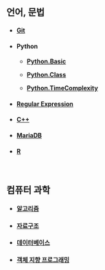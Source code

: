 ## 언어, 문법

* #### [Git](./language/Git.md)

* #### Python

  * __[Python.Basic](./language/Python.Basic.md)__

  * __[Python.Class](./language/Python.Class.md)__

  * __[Python.TimeComplexity](./language/Python.TimeComplexity.md)__

* #### [Regular Expression](./language//RegularExpression.md)

* #### [C++](./language/C++.md)

* #### [MariaDB](./language/MariaDB.md)

* #### [R](./language/R.md)

  <br>

## 컴퓨터 과학

* #### [알고리즘](./computer/Algorithm.md)

* #### [자료구조](./computer/DataStructure.md)

* #### [데이터베이스](./computer/Database.md)

* #### [객체 지향 프로그래밍](./computer/OOP.md)

